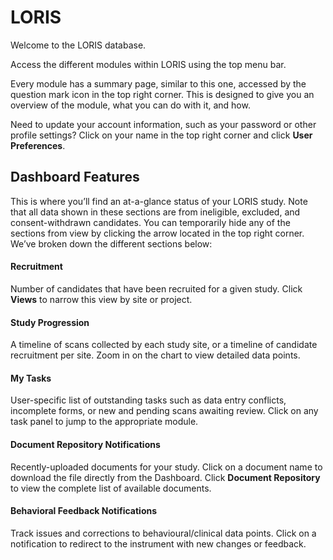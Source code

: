 # LORIS

Welcome to the LORIS database.

Access the different modules within LORIS using the top menu bar.

Every module has a summary page, similar to this one, accessed by the question mark icon in the top right corner. This is designed to give you an overview of the module, what you can do with it, and how.

Need to update your account information, such as your password or other profile settings? Click on your name in the top right corner and click **User Preferences**. 

## Dashboard Features

This is where you’ll find an at-a-glance status of your LORIS study. Note that all data shown in these sections are from ineligible, excluded, and consent-withdrawn candidates. You can temporarily hide any of the sections from view by clicking the arrow located in the top right corner. We’ve broken down the different sections below:

#### Recruitment

Number of candidates that have been recruited for a given study. Click **Views** to narrow this view by site or project.

#### Study Progression

A timeline of scans collected by each study site, or a timeline of candidate recruitment per site. Zoom in on the chart to view detailed data points.

#### My Tasks

User-specific list of outstanding tasks such as data entry conflicts, incomplete forms, or new and pending scans awaiting review. Click on any task panel to jump to the appropriate module.

#### Document Repository Notifications

Recently-uploaded documents for your study. Click on a document name to download the file directly from the Dashboard. Click **Document Repository** to view the complete list of available documents.

#### Behavioral Feedback Notifications

Track issues and corrections to behavioural/clinical data points. Click on a notification to redirect to the instrument with new changes or feedback.
